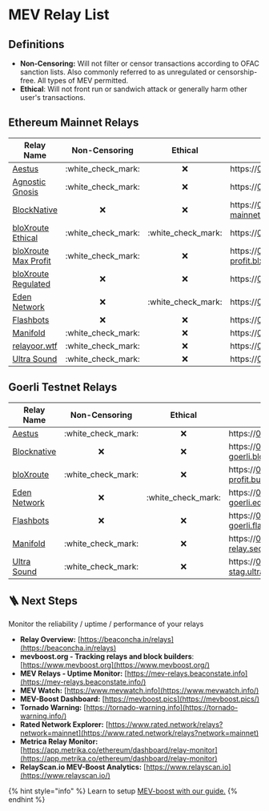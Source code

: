 # MEV Relay List

## Definitions

* **Non-Censoring:** Will not filter or censor transactions according to OFAC sanction lists. Also commonly referred to as unregulated or censorship-free. All types of MEV permitted.
* **Ethical**: Will not front run or sandwich attack or generally harm other user's transactions.

## Ethereum Mainnet Relays

| Relay Name                                                                                                |     Non-Censoring    |        Ethical       | URL                                                                                                                                              |
| --------------------------------------------------------------------------------------------------------- | :------------------: | :------------------: | ------------------------------------------------------------------------------------------------------------------------------------------------ |
| [Aestus](https://aestus.live)                                                                             | :white\_check\_mark: |          :x:         | https://0xa15b52576bcbf1072f4a011c0f99f9fb6c66f3e1ff321f11f461d15e31b1cb359caa092c71bbded0bae5b5ea401aab7e@aestus.live                           |
| [Agnostic Gnosis](https://agnostic-relay.net)                                                             | :white\_check\_mark: |          :x:         | https://0xa7ab7a996c8584251c8f925da3170bdfd6ebc75d50f5ddc4050a6fdc77f2a3b5fce2cc750d0865e05d7228af97d69561@agnostic-relay.net                    |
| [BlockNative](https://docs.blocknative.com/mev-relay-instructions-for-ethereum-validators)                |          :x:         |          :x:         | https://0x9000009807ed12c1f08bf4e81c6da3ba8e3fc3d953898ce0102433094e5f22f21102ec057841fcb81978ed1ea0fa8246@builder-relay-mainnet.blocknative.com |
| [bloXroute Ethical](https://docs.bloxroute.com/the-merge-eth2.0/mev-relay-instructions-for-validators)    | :white\_check\_mark: | :white\_check\_mark: | https://0xad0a8bb54565c2211cee576363f3a347089d2f07cf72679d16911d740262694cadb62d7fd7483f27afd714ca0f1b9118@bloxroute.ethical.blxrbdn.com         |
| [bloXroute Max Profit](https://docs.bloxroute.com/the-merge-eth2.0/mev-relay-instructions-for-validators) | :white\_check\_mark: |          :x:         | https://0x8b5d2e73e2a3a55c6c87b8b6eb92e0149a125c852751db1422fa951e42a09b82c142c3ea98d0d9930b056a3bc9896b8f@bloxroute.max-profit.blxrbdn.com      |
| [bloXroute Regulated](https://docs.bloxroute.com/the-merge-eth2.0/mev-relay-instructions-for-validators)  |          :x:         |          :x:         | https://0xb0b07cd0abef743db4260b0ed50619cf6ad4d82064cb4fbec9d3ec530f7c5e6793d9f286c4e082c0244ffb9f2658fe88@bloxroute.regulated.blxrbdn.com       |
| [Eden Network](https://v2.docs.edennetwork.io/eden-relay/validators/mev-boost)                            |          :x:         | :white\_check\_mark: | https://0xb3ee7afcf27f1f1259ac1787876318c6584ee353097a50ed84f51a1f21a323b3736f271a895c7ce918c038e4265918be@relay.edennetwork.io                  |
| [Flashbots](https://boost.flashbots.net)                                                                  |          :x:         |          :x:         | https://0xac6e77dfe25ecd6110b8e780608cce0dab71fdd5ebea22a16c0205200f2f8e2e3ad3b71d3499c54ad14d6c21b41a37ae@boost-relay.flashbots.net             |
| [Manifold](https://mainnet-relay.securerpc.com)                                                           | :white\_check\_mark: |          :x:         | https://0x98650451ba02064f7b000f5768cf0cf4d4e492317d82871bdc87ef841a0743f69f0f1eea11168503240ac35d101c9135@mainnet-relay.securerpc.com           |
| [relayoor.wtf](https://relayooor.wtf)                                                                     | :white\_check\_mark: |          :x:         | https://0x84e78cb2ad883861c9eeeb7d1b22a8e02332637448f84144e245d20dff1eb97d7abdde96d4e7f80934e5554e11915c56@relayooor.wtf                         |
| [Ultra Sound](https://relay.ultrasound.money)                                                             | :white\_check\_mark: |          :x:         | https://0xa1559ace749633b997cb3fdacffb890aeebdb0f5a3b6aaa7eeeaf1a38af0a8fe88b9e4b1f61f236d2e64d95733327a62@relay.ultrasound.money                |

## Goerli Testnet Relays

| Relay Name                                     |     Non-Censoring    |        Ethical       | URL                                                                                                                                                        |
| ---------------------------------------------- | :------------------: | :------------------: | ---------------------------------------------------------------------------------------------------------------------------------------------------------- |
| [Aestus](https://aestus.live)                  | :white\_check\_mark: |          :x:         | https://0xab78bf8c781c58078c3beb5710c57940874dd96aef2835e7742c866b4c7c0406754376c2c8285a36c630346aa5c5f833@goerli.aestus.live                              |
| [Blocknative](https://www.blocknative.com)     |          :x:         |          :x:         | https://0x8f7b17a74569b7a57e9bdafd2e159380759f5dc3ccbd4bf600414147e8c4e1dc6ebada83c0139ac15850eb6c975e82d0@builder-relay-goerli.blocknative.com            |
| [bloXroute](https://bloxroute.com)             | :white\_check\_mark: |          :x:         | https://0x821f2a65afb70e7f2e820a925a9b4c80a159620582c1766b1b09729fec178b11ea22abb3a51f07b288be815a1a2ff516@bloxroute.max-profit.builder.goerli.blxrbdn.com |
| [Eden Network](https://v2.docs.edennetwork.io) |          :x:         | :white\_check\_mark: | https://0xb1d229d9c21298a87846c7022ebeef277dfc321fe674fa45312e20b5b6c400bfde9383f801848d7837ed5fc449083a12@relay-goerli.edennetwork.io                     |
| [Flashbots](https://www.flashbots.net)         |          :x:         |          :x:         | https://0xafa4c6985aa049fb79dd37010438cfebeb0f2bd42b115b89dd678dab0670c1de38da0c4e9138c9290a398ecd9a0b3110@builder-relay-goerli.flashbots.net              |
| [Manifold](https://securerpc.com)              | :white\_check\_mark: |          :x:         | https://0x8a72a5ec3e2909fff931c8b42c9e0e6c6e660ac48a98016777fc63a73316b3ffb5c622495106277f8dbcc17a06e92ca3@goerli-relay.securerpc.com                      |
| [Ultra Sound](https://relay.ultrasound.money)  | :white\_check\_mark: |          :x:         | https://0xb1559beef7b5ba3127485bbbb090362d9f497ba64e177ee2c8e7db74746306efad687f2cf8574e38d70067d40ef136dc@relay-stag.ultrasound.money                     |

## :ladder: Next Steps

Monitor the reliability / uptime / performance of your relays

* **Relay Overview:** [https://beaconcha.in/relays](https://beaconcha.in/relays)
* **mevboost.org - Tracking relays and block builders**: [https://www.mevboost.org](https://www.mevboost.org/)
* **MEV Relays - Uptime Monitor:** [https://mev-relays.beaconstate.info](https://mev-relays.beaconstate.info/)
* **MEV Watch:** [https://www.mevwatch.info](https://www.mevwatch.info/)
* **MEV-Boost Dashboard:** [https://mevboost.pics](https://mevboost.pics/)
* **Tornado Warning:** [https://tornado-warning.info](https://tornado-warning.info/)
* **Rated Network Explorer:** [https://www.rated.network/relays?network=mainnet](https://www.rated.network/relays?network=mainnet)
* **Metrica Relay Monitor:** [https://app.metrika.co/ethereum/dashboard/relay-monitor](https://app.metrika.co/ethereum/dashboard/relay-monitor)
* **RelayScan.io MEV-Boost Analytics:** [https://www.relayscan.io](https://www.relayscan.io/)

{% hint style="info" %}
Learn to setup [MEV-boost with our guide.](./)
{% endhint %}
